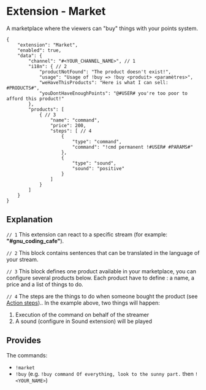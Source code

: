 # Extension - Market

A marketplace where the viewers can "buy" things with your points system.

```json5
{
    "extension": "Market",
    "enabled": true,
    "data": {
        "channel": "#<YOUR_CHANNEL_NAME>", // 1
        "i18n": { // 2
            "productNotFound": "The product doesn't exist!",
            "usage": "Usage of !buy => !buy <produit> <paramètres>",
            "weHaveThisProducts": "Here is what I can sell: #PRODUCTS#",
            "youDontHaveEnoughPoints": "@#USER# you're too poor to afford this product!"
        },
        "products": [
            { // 3
                "name": "command",
                "price": 200,
                "steps": [ // 4
                    {
                        "type": "command",
                        "command": "!cmd permanent !#USER# #PARAMS#"
                    },
                    {
                        "type": "sound",
                        "sound": "positive"
                    }
                ]
            }
        ]
    }
}
```

## Explanation

`// 1` This extension can react to a specific stream (for example: **"#gnu_coding_cafe"**).

`// 2` This block contains sentences that can be translated in the language of your stream.

`// 3` This block defines one product available in your marketplace, you can configure several
products below. Each product have to define : a name, a price and a list of things to do.

`// 4` The steps are the things to do when someone bought the product (see [Action steps](/doc/ActionSteps.md)).. In the example above, two
things will happen:
1. Execution of the command on behalf of the streamer
2. A sound (configure in Sound extension) will be played

## Provides

The commands:
- `!market`
- `!buy` (e.g. `!buy command Of everything, look to the sunny part.` then `!<YOUR_NAME>`)
